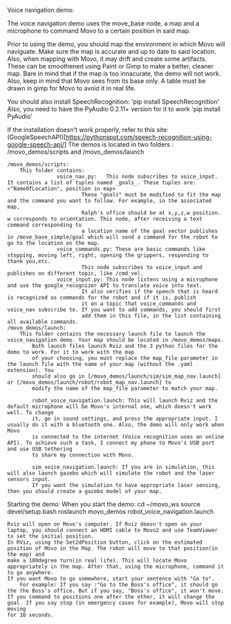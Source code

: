 Voice navigation demo:

The voice navigation demo uses the move_base node, a map and a microphone to command Movo to a certain position in said map. 

Prior to using the demo, you should map the environment in which Movo will naviguate. Make sure the map is accurate and up to date to said location.
Also, when mapping with Movo, it may drift and create some artifacts. These can be smoothened using Paint or Gimp to make a better, cleaner map. Bare in mind
that if the map is too innacurate, the demo will not work. Also, keep in mind that Movo sees from its base only. A table must be drawn in gimp for Movo to avoid
it in real life.

You should also install SpeechRecognition: 'pip install SpeechRecognition'
Also, you need to have the PyAudio 0.2.11+ version for it to work 'pip install PyAudio' 

If the installation doesn't work properly, refer to this site: (GoogleSpeechAPI)[https://pythonspot.com/speech-recognition-using-google-speech-api/]
The demos is located in two folders : /movo_demos/scripts and /movo_demos/launch

	/movo_demos/scripts:
		This folder contains:
					voice_nav.py:	This node subscribes to voice_input. It contains a list of tuples named _goals_. These tuples are: <"NameOfLocation", position in map>
							These "goals" must be modified to fit the map and the command you want to follow. For example, in the associated map,
							Ralph's office should be at x,y,z,w position. w corresponds to orientation. This node, after receiving a text command corresponding to
							a location name of the goal vector publishes in /move_base_simple/goal which will send a command for the robot to go to the location on the map.
					voice_commands.py: These are basic commands like stopping, moving left, right, opening the grippers, responding to thank you,etc.
							This node subscribes to voice_input and publishes on different topic, like /cmd_vel.
					voice_input.py: This node listens using a microphone and use the google_recognizer API to translate voice into text.
							It also verifies if the speech that is heard is recognized as commands for the robot and if it is, publish
							it on a topic that voice_commands and voice_nav subscribe to. If you want to add commands, you should first 
							add them in this file, in the list containing all available commands. 
	/movo_demos/launch:
		This folder contains the necessary launch file to launch the voice_navigation demo. Your map should be located in /movo_demos/maps.
			Both launch files launch Rviz and the 3 python files for the demo to work. For it to work with the map
			of your choosing, you must replace the map_file parameter in the launch file with the name of your map (without the .yaml extension). You
			should also go in [/movo_demos/launch/sim/sim_map_nav.launch]  or [/movo_demos/launch/robot/robot_map_nav.launch] to 
			modify the name of the map_file parameter to match your map.
			
			robot_voice_navigation.launch: This will launch Rviz and the default microphone will be Movo's internal one, which doesn't work well. To change
			it, go in sound settings, and press the appropriate input. I usually do it with a bluetooth one. Also, the demo will only work when Movo
			is connected to the internet (Voice recognition uses an online API). To achieve such a task, I connect my phone to Movo's USB port and use USB tethering 
			to share my connection with Movo.
			
			sim_voice_navigation.launch: If you are in simulation, this will also launch gazebo which will simulate the robot and the laser sensors input.
			If you want the simulation to have appropriate laser sensing, then you should create a gazebo model of your map.
Starting the demo:
	When you start the demo:
	cd ~/movo_ws
	source devel/setup.bash
	roslaunch movo_demos robot_voice_navigation.launch

	Rviz will open on Movo's computer. If Rviz doesn't open on your laptop, you should connect an HDMI cable to Movo2 and use TeamViewer to set the initial position.
	In RViz, using the Set2dPosition button, click on the estimated position of Movo in the Map. The robot will move to that position(in the map) and 
	make a 180degree turn(in real life). This will locate Movo appropriately in the map. After that, using the microphone, command it to go anywhere. 
	If you want Movo to go somewhere, start your sentence with "Go to".
		For example: If you say :"Go to the Boss's office", it should go the the Boss's office. But if you say, "Boss's office", it won't move.
	If you command to positions one after the other, it will change the goal. If you say stop (in emergency cases for example), Movo will stop moving
	for 10 seconds.


